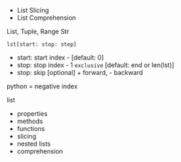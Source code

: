 
- List Slicing
- List Comprehension

List, Tuple, Range
Str

`lst[start: stop: step]`
- start: start index - [default: 0]
- stop: stop index - 1 `exclusive` [default: end or len(lst)]
- stop: skip [optional] + forward, - backward

python = negative index


list
- properties
- methods
- functions
- slicing
- nested lists
- comprehension